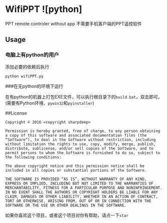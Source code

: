 ﻿# WifiPPT ![python]

PPT remote controler without app
不需要手机客户端的PPT遥控软件

## Usage

### 电脑上有python的用户
添加必要的依赖后执行
```
python wifiPPT.py
```

###在无python的环境下运行

在有python的机器上打包EXE文件，可以执行根目录下的`build.bat`，双击即可。
(需要有Python环境、`pywin32`和`pyinstaller`)


##License


    Copyright © 2016 <copyright sharpdeep>
    
    Permission is hereby granted, free of charge, to any person obtaining a copy of this software and associated documentation files (the “Software”), to deal in the Software without restriction, including without limitation the rights to use, copy, modify, merge, publish, distribute, sublicense, and/or sell copies of the Software, and to permit persons to whom the Software is furnished to do so, subject to the following conditions:
    
    The above copyright notice and this permission notice shall be included in all copies or substantial portions of the Software.
    
    THE SOFTWARE IS PROVIDED “AS IS”, WITHOUT WARRANTY OF ANY KIND, EXPRESS OR IMPLIED, INCLUDING BUT NOT LIMITED TO THE WARRANTIES OF MERCHANTABILITY, FITNESS FOR A PARTICULAR PURPOSE AND NONINFRINGEMENT. IN NO EVENT SHALL THE AUTHORS OR COPYRIGHT HOLDERS BE LIABLE FOR ANY CLAIM, DAMAGES OR OTHER LIABILITY, WHETHER IN AN ACTION OF CONTRACT, TORT OR OTHERWISE, ARISING FROM, OUT OF OR IN CONNECTION WITH THE SOFTWARE OR THE USE OR OTHER DEALINGS IN THE SOFTWARE.


如果你喜欢这个项目，或者这个项目对你有帮助，请点一下`star`





